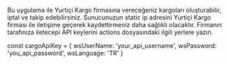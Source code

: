 Bu uygulama ile Yurtiçi Kargo firmasına vereceğeniz kargoları oluşturabilir, iptal ve takip edebilirsiniz. 
Sunucunuzun static ip adresini Yurtiçi Kargo firması ile iletişime geçerek kaydettirmeniz daha sağlıklı olacaktır. Firmanın tarafınıza iletecepi API keylerini actions dosyasındaki ilgili yerlere yazın.

const cargoApiKey = {
    wsUserName: 'your_api_username',
    wsPassword: 'you_api_password',
    wsLanguage: 'TR'
  }
  
